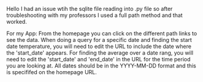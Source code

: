 Hello
I had an issue wtih the sqlite file reading into .py file so after troubleshooting with my professors I used a full path method and that worked. 

For my App: 
From the homepage you can click on the different path links to see the data. 
When doing a query for a specific date and finding the start date temperature, you will need to edit the URL to include the date where the 'start_date' appears. For finding the average over a date rang, you will need to edit the 'start_date' and 'end_date' in the URL for the time period you are looking at. 
All dates should be in the YYYY-MM-DD format and this is specififed on the homepage URL. 
